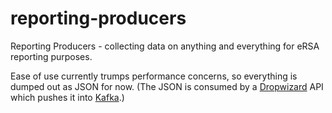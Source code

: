# reporting-producers
Reporting Producers - collecting data on anything and everything for eRSA reporting purposes.

Ease of use currently trumps performance concerns, so everything is dumped out as JSON for now. (The JSON is consumed by a [Dropwizard](http://www.dropwizard.io) API which pushes it into [Kafka](http://kafka.apache.org).)

